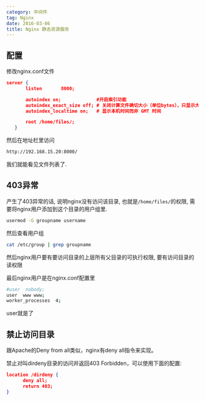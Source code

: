 ```yaml
---
category: 中间件
tag: Nginx
date: 2016-03-06
title: Nginx 静态资源服务
---
```

## 配置
修改nginx.conf文件
```json
server {
       listen       8000;

       autoindex on;             #开启索引功能
       autoindex_exact_size off; # 关闭计算文件确切大小（单位bytes），只显示大概大小（单位kb、mb、gb）
       autoindex_localtime on;   # 显示本机时间而非 GMT 时间

       root /home/files/;
   }
```
然后在地址栏里访问
```bash
http://192.168.15.20:8000/
```
我们就能看见文件列表了.

## 403异常
产生了403异常的话, 说明nginx没有访问该目录, 也就是`/home/files/`的权限, 需要将nginx用户添加到这个目录的用户组里.
```bash
usermod -G groupname username
```
然后查看用户组
```bash
cat /etc/group | grep groupname
```
然后nginx用户要有要访问目录的上层所有父目录的可执行权限, 要有访问目录的读权限

最后nginx用户是在nginx.conf配置里
```bash
#user  nobody;
user  www www;
worker_processes  4;
```
user就是了

## 禁止访问目录
跟Apache的Deny from all类似，nginx有deny all指令来实现。

禁止对叫dirdeny目录的访问并返回403 Forbidden，可以使用下面的配置:
```json
location /dirdeny {
      deny all;
      return 403;
}
```